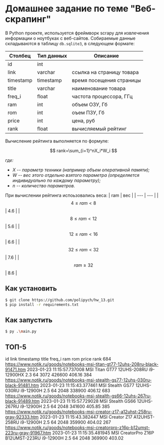 # Домашнее задание по теме "Веб-скрапинг"

В Python проекте, используется фреймворк scrapy для извлечения информации о ноутбуках с веб-сайтов.
Собираемые данные складываются в таблицу `db.sqlite3`, в следующем формате:

| Столбец | Тип данных | Описание |
| ------- | ---------- | -------- |
| id | int | | 
| link | varchar | ссылка на страницу товара |
| timestamp | timestamp | время посещения страницы |
| title | varchar | наименование товара |
| freq_i | float | частота процессора, ГГц |
| ram | int | объем ОЗУ, Гб |
| rom | int | оъем ПЗУ, Гб |
| price | int | цена, руб |
| rank | float | вычисляемый рейтинг |

Вычисление рейтинга выполняется по формуле:

$$ rank=\sum_{i=1}^nX_i*W_i $$

_где:_
* _X -- параметр техники (например объем оперативной памяти);_
* _W -- вес этого отдельно взятого параметра (определяется индивидуально по каждому параметру);_
* _n -- количество параметров._

При вычислении рейтинга испоьзовались веса:
| ram | вес |
| --- | --- |
| $$ 4 \leqslant ram < 8 $$ | 4.6 |
| $$ 8 \leqslant ram  < 12 $$ | 5.6 |
| $$ 12 \leqslant ram  < 16 $$ | 6.6 |
| $$ 32 \leqslant ram  < 32 $$ | 7.6 |
| $$ ram \geqslant 32 $$ | 8.6 |

## Как установить
```sh
$ git clone https://github.com/polipych/hw_13.git
$ pip install -r requirements.txt
```

## Как запустить
```sh
$ py .\main.py
```

## ТОП-5
id	link	timestamp	title	freq_i	ram	rom	price	rank
684	https://www.notik.ru/goods/notebooks-msi-titan-gt77-12uhs-208ru-black-91471.htm	2023-01-23 11:15:57.737008	MSI Titan GT77 12UHS-208RU i9-12900HX	2.3	64	3072	426600	406.16
384	https://www.notik.ru/goods/notebooks-msi-stealth-gs77-12uhs-030ru-black-91481.htm	2023-01-23 11:15:43.377461	MSI Stealth GS77 12UHS-030RU i9-12900H	2.5	64	2048	338900	406.12
683	https://www.notik.ru/goods/notebooks-msi-stealth-gs66-12uhs-267ru-black-91489.htm	2023-01-23 11:15:57.729028	MSI Stealth GS66 12UHS-267RU i9-12900H	2.5	64	2048	341600	405.85
385	https://www.notik.ru/goods/notebooks-msi-creator-z17-a12uhst-258ru-gray-92333.htm	2023-01-23 11:15:43.382447	MSI Creator Z17 A12UHST-258RU i9-12900H	2.5	64	2048	359900	404.02
267	https://www.notik.ru/goods/notebooks-msi-creatorpro-z16p-b12umst-223ru-gray-91967.htm	2023-01-23 11:15:35.481945	MSI CreatorPro Z16P B12UMST-223RU i9-12900H	2.5	64	2048	369900	403.02
